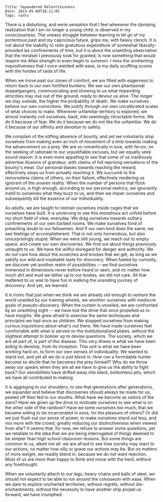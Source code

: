     Title: Squandered Relentlessness
    Date: 2013-05-09T16:11:03
    Tags: rants

There is a disturbing, and eerie sensation that I feel whenever the
damping realization that I am no longer a young child, is observed in
my consciousness. The uneasy struggle between learning to let go of my
portentous past and my capricious future, grips me, with heavy
clench. It is not about the inability to redo gratuitous expenditure
of somewhat liberally-provided lax confinements of time, but it is
about the unsettling observation that the mindset I previously took
for granted, is now something that would require me Atlas strength to
even begin to summon. I miss the unrelenting inquisitiveness that I
once wielded with ease, to my daily scuffling scores with the hordes
of raids of life.

<!-- more -->

When we move past our zones of comfort, we are filled with eagerness
to return back to our own fortified bunkers. We see our own phantasmal
doppelgangers, communicating and showing to us what impending
atrocities may rise out of the ground, ready to devour us alive. The
longer we stay outside, the higher the probability of death. We make
ourselves believe our own convictions. We justify through our own
uncalibrated scales of what choices to make. Whenever unfamiliar
territory is explored, we almost instantly coil ourselves, back, into
seemingly intractable forms. We do it because of fear. We do it
because we do not like the unfamiliar. We do it because of our
affinity and devotion to safety.

We complain of the stifling absence of bounty, and yet we voluntarily
stop ourselves from making even an inch of movement of a limb towards
making the advancement on a prey. We are so romantically in love, with
fervor, on the seeking of rationale to our unjustifiable excuses, but
we equally seek sound reason. It is even more appalling to see that
some of us insidiously advertise illusions of grandeur, with claims of
full reprising sensations of the bounty's meat. Our personal biases
towards reaching the reward, effectively stops us from actually
reaching it. We succumb to the remorseless claims of others, on their
failure, effectively rendering us ignorant of the unseen reality. When
the number of persons that flock around us, is high enough, according
to our personal metrics, we ignorantly instill to ourselves what they
buzz to us, and then we impair ourselves and subsequently kill the
essence of our individuality.

As adults, we are taught to restrain ourselves inside cages that we
ourselves have built. It is unnerving to see this monstrous act unfold
before my short field of view, everyday. We drag ourselves towards
solitary confinements of our own barbed rooms. We make ourselves fond
of preaching doubt to our fellowmen. And if our own kind does the
same, we see feelings of accomplishment. That is not only horrendous,
but also unsurprisingly stupid. When we were still young, we reach out
to empty space, and create our own discoveries. We find out about
things previously untaught to us. We have the willful disregard for
danger and authority. We do not care how about the scratches and
bruises that we get, as long as we satisfy our wild and insatiable
taste for discovery. When fueled by curiosity, we discover yet another
realm of possibilities -- we find ourselves immersed in dimensions
never before heard or seen, and no matter how much dirt and mud we
lather up to our bodies, we did not care. All that mattered to us was
to have fun in walking the unending journey of discovery. And yet, we
learned.

It is ironic that just when we think we are already old enough to
venture the world unaided by our training wheels, we smother ourselves
with mediocre goals of pseudo-discovery. When the curtain is unveiled,
we are confronted by an unsettling sight -- we have lost the drive
that once propelled us to have insights. We grew afraid to exercise
the same techniques and principles we had once as children. We stopped
ourselves from making curious inquisitions about what's out there. We
have made ourselves feel comfortable with what is served on the
institutionalized plates, without the slightest attempt to bolster up
to devise questions. The society, which we are all part of, is part of
the disease. This very illness is what we have been aiding to develop,
from its inception. This unit is what we have been working hard on, to
form our own senses of individuality. We wanted to stand out, and yet
all we do is just blend in. How can a formidable hunter become so
docile that he becomes the prey himself? Why do we throw away our
spears when they are all we have to give us the ability to fight back?
Our sensibilities have drifted away into black, bottomless pits, which
we have all contributed to making.

It is aggreging to our shoulders, to see that generations after
generations, we squander and believe that discoveries should always be
made for us, peeled off then fed to our mouths. What have we become as
sailors of the stars? Have we given up the drive to motivate ourselves
to see what is on the other side of the rainbow? Have we tame
ourselves too much, that we became willing to be incarcerated in zoos,
for the pleasure of others?  Or did we just flush out our sense of
power, to make ourselves stand out less, and mix more with the crowd,
greatly reducing our distinctiveness when viewed from afar? It seems
that, for now, we refuse to answer some questions, yet we retaliate to
the idea that we are being interrogated of things deemed to be simpler
than high school classroom lessons. But some things are common to us,
albeit not all: we are afraid to see how society may react to our
actions, no matter how silly or grave our actions may be. But on
matters of more weight, we readily blend in, because we do not want
rejection. Most of us are more than happy to think and move with the
herd, without any forethought.

When we voluntarily attach to our legs, heavy chains and balls of
steel, we should not expect to be able to run around the colosseum
with ease. When we dare to explore uncharted territories, without
regrets, without dis-enchantments, without the necessity to have
another ship propel us forward, we have triumphed.
